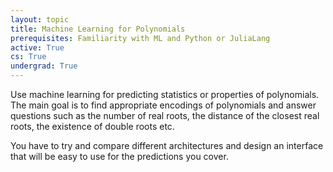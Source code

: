 ```yaml
---
layout: topic
title: Machine Learning for Polynomials
prerequisites: Familiarity with ML and Python or JuliaLang
active: True
cs: True
undergrad: True
---
```

Use machine learning for predicting statistics or properties of polynomials.
The main goal is to find appropriate encodings of polynomials and answer
questions such as the number of real roots, the distance of the closest real roots,
the existence  of double roots etc.

You have to try and compare different architectures and design an interface that
will be easy to use for the predictions you cover.

